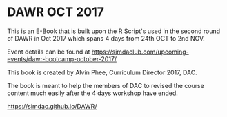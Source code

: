 # DAWR OCT 2017

This is an E-Book that is built upon the R Script's used in the second round of DAWR in Oct 2017 which spans 4 days from 24th OCT to 2nd NOV.

Event details can be found at https://simdaclub.com/upcoming-events/dawr-bootcamp-october-2017/

This book is created by Alvin Phee, Curriculum Director 2017, DAC.

The book is meant to help the members of DAC to revised the course content much easily after the 4 days workshop have ended.

https://simdac.github.io/DAWR/
